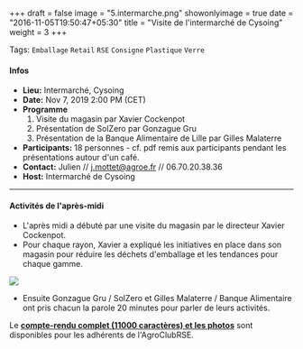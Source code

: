 +++
draft = false
image = "5.intermarche.png"
showonlyimage = true
date = "2016-11-05T19:50:47+05:30"
title = "Visite de l'intermarché de Cysoing"
weight = 3
+++

<!--more-->

Tags: `Emballage` `Retail` `RSE` `Consigne` `Plastique` `Verre`

#### Infos

- **Lieu:** Intermarché, Cysoing
- **Date:** Nov 7, 2019 2:00 PM (CET)
- **Programme**
    1. Visite du magasin par Xavier Cockenpot
    2. Présentation de SolZero par Gonzague Gru
    3. Présentation de la Banque Alimentaire de Lille par Gilles Malaterre
- **Participants:** 18 personnes -  cf. pdf remis aux participants pendant les présentations autour d'un café.
- **Contact:** Julien // <j.mottet@agroe.fr> // 06.70.20.38.36
- **Host:** Intermarché de Cysoing

---

#### Activités de l'après-midi

- L'après midi a débuté par une visite du magasin par le directeur Xavier Cockenpot.
- Pour chaque rayon, Xavier a expliqué les initiatives en place dans son magasin pour réduire les déchets d'emballage et les tendances pour chaque gamme.

![](https://res.cloudinary.com/julienmottet/image/upload/v1574983027/Contenus/rayon_legumessec_vrac.jpg)

- Ensuite Gonzague Gru / SolZero et Gilles Malaterre / Banque Alimentaire ont pris chacun la parole 20 minutes pour parler de leurs activités.

Le **[compte-rendu complet (11000 caractères) et les photos](https://cloud.cestlebouquet.fr/index.php/s/DtYJEQHYQoPWGF8)**  sont disponibles pour les adhérents de l'AgroClubRSE.
